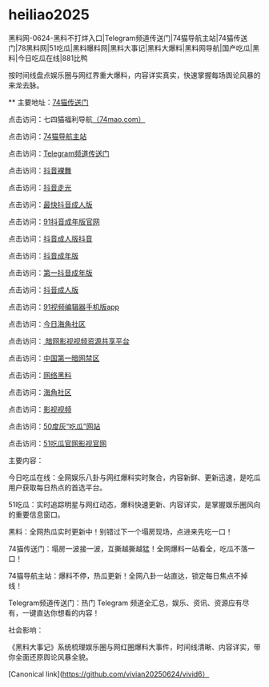 # heiliao2025
黑料网-0624-黑料不打烊入口|Telegram频道传送门|74猫导航主站|74猫传送门|78黑料网|51吃瓜|黑料曝料网|黑料大事记|黑料大爆料|黑料网导航|国产吃瓜|黑料|今日吃瓜在线|881比鸭

按时间线盘点娱乐圈与网红界重大爆料，内容详实真实，快速掌握每场舆论风暴的来龙去脉。

** 主要地址：<a href="https://74mao.com/">74猫传送门</a>

点击访问：七四猫福利导航<a href="https://74mao.com/">（74mao.com）</a>

点击访问：<a href="https://74mao.com/">74猫导航主站</a>

点击访问：<a href="https://74mao.com/">Telegram频道传送门</a>

点击访问：<a href="https://dy9-01.pages.dev/">抖音裸舞</a>

点击访问：<a href="https://dy10-01.pages.dev/">抖音走光</a>

点击访问：<a href="https://dy1-02.pages.dev/">最快抖音成人版</a>

点击访问：<a href="https://dy2-02.pages.dev/">91抖音成年版官网</a>

点击访问：<a href="https://dy3-02.pages.dev/">抖音成人版抖音</a>

点击访问：<a href="https://dy4-02.pages.dev/">抖音成年版</a>

点击访问：<a href="https://dy5-02.pages.dev/">第一抖音成年版</a>

点击访问：<a href="https://dy6-02.pages.dev/">抖音成人版</a>

点击访问：<a href="https://hj-735.pages.dev/">91视频编辑器手机版app</a>

点击访问：<a href="https://hj-760.pages.dev/">今日海角社区</a>

点击访问：<a href="https://aw3-17.pages.dev/"> 暗网影视视频资源共享平台</a>

点击访问：<a href="https://aw4-17.pages.dev/">中国第一暗网禁区</a>

点击访问：<a href="https://aw1-04.pages.dev/">网络黑料</a>

点击访问：<a href="https://aw2-04.pages.dev/">海角社区</a>

点击访问：<a href="https://aw3-04.pages.dev/">影视视频</a>

点击访问：<a href="https://pi1-01.pages.dev/">50度灰“吃瓜”网站</a>

点击访问：<a href="https://ji333.pages.dev/">51吃瓜官网影视官网</a>

主要内容：

今日吃瓜在线：全网娱乐八卦与网红爆料实时聚合，内容新鲜、更新迅速，是吃瓜用户获取每日热点的首选平台。


51吃瓜：实时追踪明星与网红动态，爆料快速更新、内容详实，是掌握娱乐圈风向的重要信息窗口。

黑料：全网热瓜实时更新中！别错过下一个塌房现场，点进来先吃一口！

74猫传送门：塌房一波接一波，互撕越撕越猛！全网爆料一站看全，吃瓜不落一口！


74猫导航主站：爆料不停，热瓜更新！全网八卦一站直达，锁定每日焦点不掉线！

Telegram频道传送门：热门 Telegram 频道全汇总，娱乐、资讯、资源应有尽有，一键直达你想看的内容！

社会影响：

《黑料大事记》系统梳理娱乐圈与网红圈爆料大事件，时间线清晰、内容详实，带你全面还原舆论风暴全貌。

[Canonical link](https://github.com/vivian20250624/vivid6）
